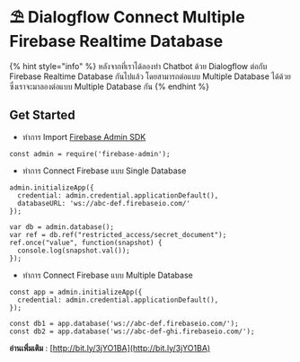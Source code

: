 # ⛱ Dialogflow Connect Multiple Firebase Realtime Database

{% hint style="info" %}
หลังจากที่เราได้ลองทำ Chatbot ด้วย Dialogflow ต่อกับ Firebase Realtime Database กันไปแล้ว โดยสามารถต่อแบบ Multiple Database ได้ด้วย ซึ่งเราจะมาลองต่อแบบ Multiple Database กัน
{% endhint %}

## **Get Started**

* ทำการ Import [Firebase Admin SDK](https://firebase.google.com/docs/admin/setup)

```
const admin = require('firebase-admin');
```

* ทำการ Connect Firebase แบบ Single Database

```
admin.initializeApp({
  credential: admin.credential.applicationDefault(),
  databaseURL: 'ws://abc-def.firebaseio.com/'
});

var db = admin.database();
var ref = db.ref("restricted_access/secret_document");
ref.once("value", function(snapshot) {
  console.log(snapshot.val());
});
```

* ทำการ Connect Firebase แบบ Multiple Database

```
const app = admin.initializeApp({
  credential: admin.credential.applicationDefault(),
});

const db1 = app.database('ws://abc-def.firebaseio.com/');
const db2 = app.database('ws://abc-def-ghi.firebaseio.com/');
```

**อ่านเพิ่มเติม** : [http://bit.ly/3jYO1BA](http://bit.ly/3jYO1BA)
